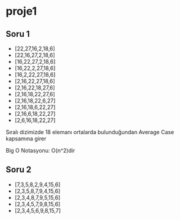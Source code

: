 # proje1
## Soru 1
- [22,27,16,2,18,6]
- [22,16,27,2,18,6]
- [16,22,27,2,18,6]
- [16,22,2,27,18,6]
- [16,2,22,27,18,6]
- [2,16,22,27,18,6]
- [2,16,22,18,27,6]
- [2,16,18,22,27,6]
- [2,16,18,22,6,27]
- [2,16,18,6,22,27]
- [2,16,6,18,22,27]
- [2,6,16,18,22,27]

Sıralı dizimizde 18 elemanı ortalarda bulunduğundan Average Case kapsamına girer

Big O Notasyonu: O(n^2)dir

## Soru 2

- [7,3,5,8,2,9,4,15,6]
- [2,3,5,8,7,9,4,15,6]
- [2,3,4,8,7,9,5,15,6]
- [2,3,4,5,7,9,8,15,6]
- [2,3,4,5,6,9,8,15,7]



